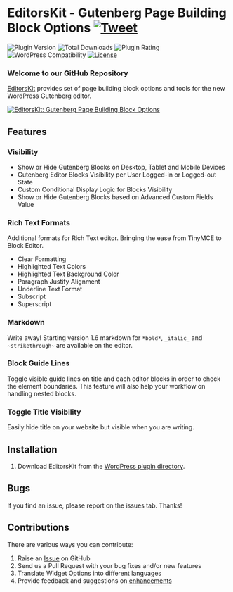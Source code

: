 # EditorsKit - Gutenberg Page Building Block Options [![Tweet](https://img.shields.io/twitter/url/http/shields.io.svg?style=social)](https://twitter.com/intent/tweet?text=EditorsKit%20-%20Gutenberg%20Page%20Building%20Block%20Options&url=https://editorskit.com/&via=editorskit&hashtags=gutenberg,blocks,WordPress)

![Plugin Version](https://img.shields.io/wordpress/plugin/v/block-options.svg?maxAge=2592000) ![Total Downloads](https://img.shields.io/wordpress/plugin/dt/block-options.svg?maxAge=2592000) ![Plugin Rating](https://img.shields.io/wordpress/plugin/r/block-options.svg?maxAge=2592000) ![WordPress Compatibility](https://img.shields.io/wordpress/v/block-options.svg?maxAge=2592000) [![License](https://img.shields.io/badge/license-GPL--2.0%2B-red.svg)](https://github.com/phpbits/block-options/blob/master/LICENSE)

### Welcome to our GitHub Repository

[EditorsKit](https://editorskit.com?utm_medium=github&utm_source=github&utm_campaign=readme&utm_content=editorskit) provides set of page building block options and tools for the new WordPress Gutenberg editor.

[![EditorsKit: Gutenberg Page Building Block Options](https://i.ytimg.com/vi_webp/_Im6fuUZXfc/maxresdefault.webp)](https://www.youtube.com/watch?v=_Im6fuUZXfc "EditorsKit")

## Features

### Visibility
* Show or Hide Gutenberg Blocks on Desktop, Tablet and Mobile Devices
* Gutenberg Editor Blocks Visibility per User Logged-in or Logged-out State
* Custom Conditional Display Logic for Blocks Visibility
* Show or Hide Gutenberg Blocks based on Advanced Custom Fields Value

### Rich Text Formats
Additional formats for Rich Text editor. Bringing the ease from TinyMCE to Block Editor.

* Clear Formatting
* Highlighted Text Colors
* Highlighted Text Background Color
* Paragraph Justify Alignment
* Underline Text Format
* Subscript
* Superscript

### Markdown
Write away! Starting version 1.6 markdown for `*bold*`, `_italic_` and `~strikethrough~` are available on the editor.

### Block Guide Lines
Toggle visible guide lines on title and each editor blocks in order to check the element boundaries. This feature will also help your workflow on handling nested blocks.

### Toggle Title Visibility
Easily hide title on your website but visible when you are writing.

## Installation ##

1. Download EditorsKit from the [WordPress plugin directory](https://wordpress.org/plugins/block-options/).

## Bugs ##
If you find an issue, please report on the issues tab. Thanks!


## Contributions ##
There are various ways you can contribute:

1. Raise an [Issue](https://github.com/phpbits/block-options/issues) on GitHub
2. Send us a Pull Request with your bug fixes and/or new features
3. Translate Widget Options into different languages
4. Provide feedback and suggestions on [enhancements](https://github.com/phpbits/block-options/issues)
